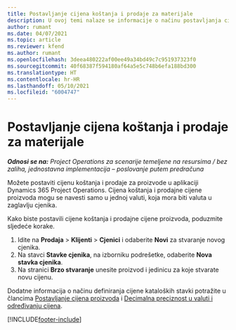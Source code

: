 ```yaml
---
title: Postavljanje cijena koštanja i prodaje za materijale
description: U ovoj temi nalaze se informacije o načinu postavljanja cijena troška i prodaje za materijale koji se upotrebljavaju na projektima.
author: rumant
ms.date: 04/07/2021
ms.topic: article
ms.reviewer: kfend
ms.author: rumant
ms.openlocfilehash: 3deea480222af00ee49a34bd49c7c951937323f0
ms.sourcegitcommit: 40f68387f594180af64a5e5c748b6efa188bd300
ms.translationtype: HT
ms.contentlocale: hr-HR
ms.lasthandoff: 05/10/2021
ms.locfileid: "6004747"
---
```

# <a name="set-up-cost-and-sales-rates-for-materials"></a>Postavljanje cijena koštanja i prodaje za materijale

_**Odnosi se na:** Project Operations za scenarije temeljene na resursima / bez zaliha, jednostavna implementacija – poslovanje putem predračuna_

Možete postaviti cijenu koštanja i prodaje za proizvode u aplikaciji Dynamics 365 Project Operations. Cijena koštanja i prodajne cijene proizvoda mogu se navesti samo u jednoj valuti, koja mora biti valuta u zaglavlju cjenika.

Kako biste postavili cijene koštanja i prodajne cijene proizvoda, poduzmite sljedeće korake. 

1. Idite na **Prodaja** > **Klijenti** > **Cjenici** i odaberite **Novi** za stvaranje novog cjenika. 
2. Na stavci **Stavke cjenika**, na izborniku podrešetke, odaberite **Nova stavka cjenika**. 
3. Na stranici **Brzo stvaranje** unesite proizvod i jedinicu za koje stvarate novu cijenu.

Dodatne informacija o načinu definiranja cijene kataloških stavki potražite u člancima [Postavljanje cijena proizvoda](/dynamics365/sales-enterprise/create-price-lists-price-list-items-define-pricing-products.md) i [Decimalna preciznost u valuti i određivanju cijena](/dynamics365/sales-enterprise/decimal-precision-currency-pricing.md).

[!INCLUDE[footer-include](../includes/footer-banner.md)]
